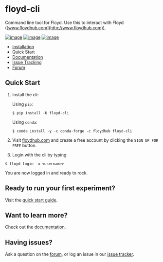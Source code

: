 # floyd-cli

Command line tool for Floyd. Use this to interact with Floyd
([www.floydhub.com](http://www.floydhub.com)).

[![image](https://circleci.com/gh/floydhub/floyd-cli/tree/master.svg?style=shield)](https://circleci.com/gh/floydhub/floyd-cli/tree/master)
[![image](https://badge.fury.io/py/floyd-cli.svg)](https://badge.fury.io/py/floyd-cli)
[![image](https://anaconda.org/floydhub/floyd-cli/badges/version.svg)](https://anaconda.org/floydhub/floyd-cli)

-   [Installation](http://docs.floydhub.com/guides/basics/install/)
-   [Quick Start](http://docs.floydhub.com/getstarted/quick_start/)
-   [Documentation](http://docs.floydhub.com/)
-   [Issue Tracking](https://github.com/floydhub/floyd-cli/issues)
-   [Forum](https://forum.floydhub.com/)

Quick Start
-----------

1.  Install the cli:

    Using `pip`:

    ```
    $ pip install -U floyd-cli
    ```

    Using `conda`:

    ```
    $ conda install -y -c conda-forge -c floydhub floyd-cli
    ```

2.  Visit [floydhub.com](https://www.floydhub.com/) and create a free
    account by clicking the `SIGN UP FOR FREE` button.

3.  Login with the cli by typing:

```
$ floyd login -u <username>
```

You are now logged in and ready to rock.

Ready to run your first experiment?
-----------------------------------

Visit the [quick start
guide](http://docs.floydhub.com/getstarted/quick_start/).

Want to learn more?
-------------------

Check out the [documentation](http://docs.floydhub.com/).

Having issues?
--------------

Ask a question on the [forum](https://forum.floydhub.com/), or log an
issue in our [issue
tracker](https://github.com/floydhub/floyd-cli/issues).
